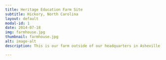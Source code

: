 ```yaml
---
title: Heritage Education Farm Site
subtitle: Hickory, North Carolina
layout: default
modal-id: 1
date: 2014-07-18
img: farmhouse.jpg
thumbnail: farmhouse.jpg
alt: image-alt
description: This is our farm outside of our headquarters in Asheville, NC. Through the years the owners have fostered American Chestnut trees as well as a handful of existing American Chestnuts that were not killed by the blight in the early 1900s. We are currently seeking donations to renovate the farmhouse and barn into classrooms and outdoor learning environments. We want people to be able to see the beauty of the American Chestnut as well as other heritage trees that make up the Appalachian Forest.

---
```

